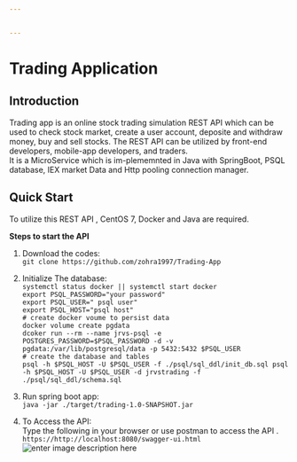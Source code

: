 ```yaml
---


---
```


<h1 id="trading-application">Trading Application</h1>
<h2 id="introduction">Introduction</h2>
<p>Trading app is an online stock trading simulation REST API which can be used to check stock market, create a user account, deposite and withdraw money, buy and sell stocks. The REST API can be utilized by front-end developers, mobile-app developers, and traders.<br>
It is a MicroService which is im-plememnted in Java with SpringBoot, PSQL database, IEX market Data and Http pooling connection manager.</p>
<h2 id="quick-start">Quick Start</h2>
<p>To utilize this REST API , CentOS 7, Docker and Java are required.</p>
<p><strong>Steps to start the API</strong></p>
<ol>
<li>
<p>Download the codes:<br>
<code>git clone https://github.com/zohra1997/Trading-App</code></p>
</li>
<li>
<p>Initialize The database:<br>
<code>systemctl status docker || systemctl start docker</code><br>
<code>export PSQL_PASSWORD="your password"</code><br>
<code>export PSQL_USER=" psql user"</code><br>
<code>export PSQL_HOST="psql host"</code><br>
<code># create docker voume to persist data</code><br>
<code>docker volume create pgdata</code><br>
<code>dcoker run --rm --name jrvs-psql -e POSTGRES_PASSWORD=$PSQL_PASSWORD -d -v pgdata:/var/lib/postgresql/data -p 5432:5432 $PSQL_USER</code><br>
<code># create the database and tables</code><br>
<code>psql -h $PSQL_HOST -U $PSQL_USER -f ./psql/sql_ddl/init_db.sql psql -h $PSQL_HOST -U $PSQL_USER -d jrvstrading -f ./psql/sql_ddl/schema.sql</code></p>
</li>
<li>
<p>Run spring boot app:<br>
<code>java -jar ./target/trading-1.0-SNAPSHOT.jar</code></p>
</li>
<li>
<p>To Access the API:<br>
Type the following in your browser or use postman to access the API .<br>
<code>https://http://localhost:8080/swagger-ui.html</code><br>
<img src="https://lh3.googleusercontent.com/9q0qfrwbb8ECy5RiUg_tb6eu147h1LN3bUH-pg3vF9CMe5kgW8jSa0BRhir_ZO7olpGrpv8XbmU" alt="enter image description here"></p>
</li>
</ol>
<p><img src="https://lh3.googleusercontent.com/mjJ61gB4YYrxAeK1Aa1j0Nm30pIJIlE9uN00VpEIdavntfIsEpQKAUfgqpPCU4ChEL3aL3i0shs" alt="" title="postman"></p>

